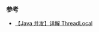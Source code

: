 ###

### 参考
* [【Java 并发】详解 ThreadLocal](https://www.cnblogs.com/zhangjk1993/archive/2017/03/29/6641745.html)
